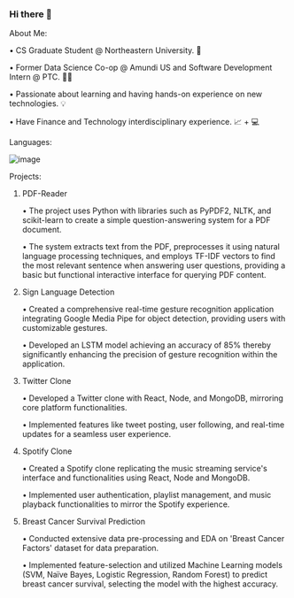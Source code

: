 ### Hi there 👋

<!--
**atharvak2811/atharvak2811** is a ✨ _special_ ✨ repository because its `README.md` (this file) appears on your GitHub profile.

Here are some ideas to get you started:

- 🔭 I’m currently working on ...
- 🌱 I’m currently learning ...
- 👯 I’m looking to collaborate on ...
- 🤔 I’m looking for help with ...
- 💬 Ask me about ...
- 📫 How to reach me: ...
- 😄 Pronouns: ...
- ⚡ Fun fact: ...
-->
About Me:

•	CS Graduate Student @ Northeastern University. 🏫

•	Former Data Science Co-op @ Amundi US and Software Development Intern @ PTC. 👩‍💻

•	Passionate about learning and having hands-on experience on new technologies. 💡

•	Have Finance and Technology interdisciplinary experience. 📈 + 💻

Languages:

![image](https://github.com/atharvak2811/atharvak2811/assets/72731132/8a76e357-c09a-4b11-9bf3-bf0b403e30e2)

Projects:

1. PDF-Reader

     •	The project uses Python with libraries such as PyPDF2, NLTK, and scikit-learn to create a simple question-answering system for a PDF document.

     • The system extracts text from the PDF, preprocesses it using natural language processing techniques, and employs TF-IDF vectors to find the most relevant sentence when answering user questions, providing a basic but functional interactive interface for querying PDF content.

2. Sign Language Detection
   
     •	Created a comprehensive real-time gesture recognition application integrating Google Media Pipe for object detection, providing users with customizable gestures.

     •	Developed an LSTM model achieving an accuracy of 85% thereby significantly enhancing the precision of gesture recognition within the application.

3. Twitter Clone

     •	Developed a Twitter clone with React, Node, and MongoDB, mirroring core platform functionalities.

     •	Implemented features like tweet posting, user following, and real-time updates for a seamless user experience.

4. Spotify Clone

   •	Created a Spotify clone replicating the music streaming service's interface and functionalities using React, Node and MongoDB.

   •	Implemented user authentication, playlist management, and music playback functionalities to mirror the Spotify experience.

5. Breast Cancer Survival Prediction
   
     •	Conducted extensive data pre-processing and EDA on 'Breast Cancer Factors' dataset for data preparation.

     •	Implemented feature-selection and utilized Machine Learning models (SVM, Naïve Bayes, Logistic Regression, Random Forest) to predict breast cancer survival, selecting the model with the highest accuracy.

   
